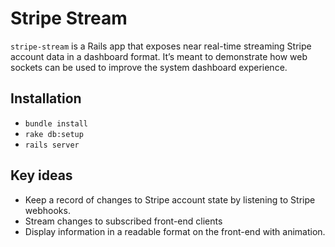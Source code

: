 # Stripe Stream

`stripe-stream` is a Rails app that exposes near real-time streaming Stripe account data in a dashboard format. It’s meant to demonstrate how web sockets can be used to improve the system dashboard experience.

## Installation

- `bundle install`
- `rake db:setup`
- `rails server`

## Key ideas

- Keep a record of changes to Stripe account state by listening to Stripe webhooks.
- Stream changes to subscribed front-end clients
- Display information in a readable format on the front-end with animation.
